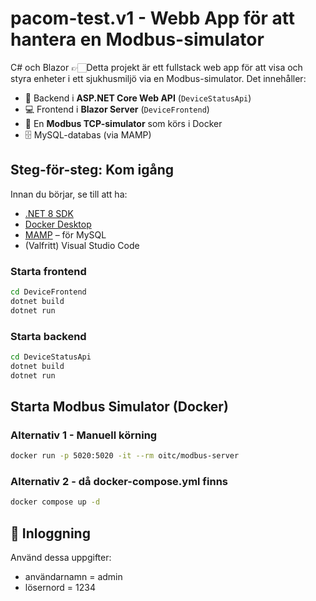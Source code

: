 # pacom-test.v1 - Webb App för att hantera en Modbus-simulator

C# och Blazor
👉🏻Detta projekt är ett fullstack web app för att visa och styra enheter i ett sjukhusmiljö via en Modbus-simulator.
Det innehåller:

- 🔧 Backend i **ASP.NET Core Web API** (`DeviceStatusApi`)
- 💻 Frontend i **Blazor Server** (`DeviceFrontend`)
- 🐳 En **Modbus TCP-simulator** som körs i Docker
- 🗄️ MySQL-databas (via MAMP)

## Steg-för-steg: Kom igång

Innan du börjar, se till att ha:

- [.NET 8 SDK](https://dotnet.microsoft.com/en-us/download)
- [Docker Desktop](https://www.docker.com/products/docker-desktop)
- [MAMP](https://www.mamp.info/) – för MySQL 
- (Valfritt) Visual Studio Code

### Starta frontend

```bash
cd DeviceFrontend
dotnet build
dotnet run
```

### Starta backend 

```bash
cd DeviceStatusApi
dotnet build
dotnet run
```
## Starta Modbus Simulator (Docker)
### Alternativ 1 - Manuell körning

```bash
docker run -p 5020:5020 -it --rm oitc/modbus-server
```

### Alternativ 2 - då docker-compose.yml finns 
```bash
docker compose up -d
```

## 👤 Inloggning

Använd dessa uppgifter:

- användarnamn = admin
- lösernord = 1234



